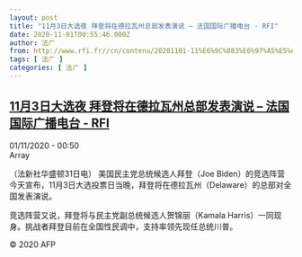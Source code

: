 ```yaml
---
layout: post
title: "11月3日大选夜 拜登将在德拉瓦州总部发表演说 – 法国国际广播电台 - RFI"
date: 2020-11-01T00:55:46.000Z
author: 法广
from: http://www.rfi.fr//cn/contenu/20201101-11%E6%9C%883%E6%97%A5%E5%A4%A7%E9%80%89%E5%A4%9C-%E6%8B%9C%E7%99%BB%E5%B0%86%E5%9C%A8%E5%BE%B7%E6%8B%89%E7%93%A6%E5%B7%9E%E6%80%BB%E9%83%A8%E5%8F%91%E8%A1%A8%E6%BC%94%E8%AF%B4
tags: [ 法广 ]
categories: [ 法广 ]
---
```

<!--1604192146000-->
[11月3日大选夜 拜登将在德拉瓦州总部发表演说 – 法国国际广播电台 - RFI](http://www.rfi.fr//cn/contenu/20201101-11%E6%9C%883%E6%97%A5%E5%A4%A7%E9%80%89%E5%A4%9C-%E6%8B%9C%E7%99%BB%E5%B0%86%E5%9C%A8%E5%BE%B7%E6%8B%89%E7%93%A6%E5%B7%9E%E6%80%BB%E9%83%A8%E5%8F%91%E8%A1%A8%E6%BC%94%E8%AF%B4)
------

<div>
<div>01/11/2020 - 00:50</div>Array<div class="t-content__body u-clearfix">            <p>（法新社华盛顿31日电）    美国民主党总统候选人拜登（Joe Biden）的竞选阵营今天宣布，11月3日大选投票日当晚，拜登将在德拉瓦州（Delaware）的总部对全国发表演说。</p><p>    竞选阵营又说，拜登将与民主党副总统候选人贺锦丽（Kamala Harris）一同现身。挑战者拜登目前在全国性民调中，支持率领先现任总统川普。</p><p></p>            <p class="t-copyright">© 2020 AFP</p>        </div>
</div>
